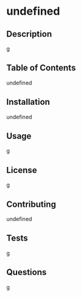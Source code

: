 
# undefined
        
## Description
g
        
## Table of Contents
undefined
        
## Installation
undefined
        
## Usage
g
        
## License
g
        
## Contributing
undefined
        
## Tests
g
        
## Questions
g
